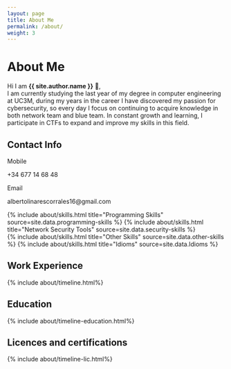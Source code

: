 ```yaml
---
layout: page
title: About Me
permalink: /about/
weight: 3
---
```


# **About Me**

Hi I am **{{ site.author.name }}** :wave:,<br>
I am currently studying the last year of my degree in computer engineering at UC3M, during my years in the career I have discovered my passion for cybersecurity, so every day I focus on continuing to acquire knowledge in both network team and blue team. In constant growth and learning, I participate in CTFs to expand and improve my skills in this field.

<div class="row">
<h2 class="mb-3">Contact Info</h2>
	<div class="row justify-content-between align-items-center">
    <div class="col-10">
      <p class="mb-1">Mobile</p>
    </div>
    <div class="col-2 text-right">
      <p class="mb-1 text-muted">+34 677 14 68 48</p>
    </div>
  </div>
  <div class="row justify-content-between align-items-center">
    <div class="col-10">
      <p class="mb-1">Email</p>
    </div>
    <div class="col-2 text-right">
      <p class="mb-1 text-muted">albertolinarescorrales16@gmail.com</p>
    </div>
  </div>
</div>

<div class="row">
{% include about/skills.html title="Programming Skills" source=site.data.programming-skills %}
{% include about/skills.html title="Network Security Tools" source=site.data.security-skills %}
</div>

<div class="row">
{% include about/skills.html title="Other Skills" source=site.data.other-skills %}
{% include about/skills.html title="Idioms" source=site.data.Idioms %}
</div>

<div class="row">
    <div class ="col-lg">
        <h2 class ="mb-3">Work Experience</h2>
        {% include about/timeline.html%}
    </div>
</div>

<div class="row">
    <div class ="col-lg">
        <h2 class ="mb-3">Education</h2>
        {% include about/timeline-education.html%}
    </div>
</div>

<div class="row">
    <div class ="col-lg">
        <h2 class ="mb-3">Licences and certifications</h2>
        {% include about/timeline-lic.html%}
    </div>
</div>
